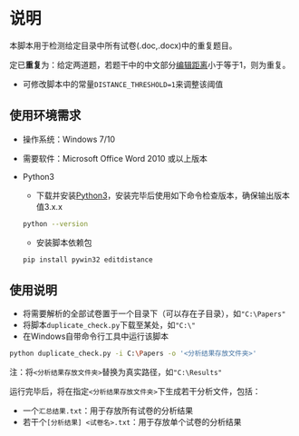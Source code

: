 # 说明

本脚本用于检测给定目录中所有试卷(.doc,.docx)中的重复题目。

定已**重复**为：给定两道题，若题干中的中文部分[编辑距离](https://baike.baidu.com/item/%E7%BC%96%E8%BE%91%E8%B7%9D%E7%A6%BB#:~:text=%E7%BC%96%E8%BE%91%E8%B7%9D%E7%A6%BB%E6%98%AF%E9%92%88%E5%AF%B9%E4%BA%8C,%E6%98%AF%E6%AF%94%E8%BE%83%E5%8F%AF%E8%83%BD%E7%9A%84%E5%AD%97%E3%80%82)小于等于1，则为重复。

- 可修改脚本中的常量`DISTANCE_THRESHOLD=1`来调整该阈值

## 使用环境需求

- 操作系统：Windows 7/10
- 需要软件：Microsoft Office Word 2010 或以上版本
- Python3
  - 下载并安装[Python3](https://www.python.org/download/releases/3.0/)，安装完毕后使用如下命令检查版本，确保输出版本值3.x.x

  ```bash
  python --version
  ```

  - 安装脚本依赖包

  ```bash
  pip install pywin32 editdistance
  ```

## 使用说明

- 将需要解析的全部试卷置于一个目录下（可以存在子目录），如`"C:\Papers"`
- 将脚本`duplicate_check.py`下载至某处，如`"C:\"`
- 在Windows自带命令行工具中运行该脚本

```bash
python duplicate_check.py -i C:\Papers -o '<分析结果存放文件夹>'
```

注：将`<分析结果存放文件夹>`替换为真实路径，如`"C:\Results"`

运行完毕后，将在指定`<分析结果存放文件夹>`下生成若干分析文件，包括：

- 一个`汇总结果.txt`：用于存放所有试卷的分析结果
- 若干个`[分析结果] <试卷名>.txt`：用于存放单个试卷的分析结果
